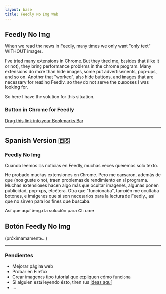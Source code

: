```yaml
---
layout: base
title: Feedly No Img Web
---
```


## Feedly No Img

When we read the news in Feedly, many times we only want "only text" WITHOUT images. 

I've tried many extensions in Chrome. 
But they tired me, besides that (like it or not), they bring performance problems in the chrome program. 
Many extensions do more than hide images, some put advertisements, pop-ups, and so on. Another that "worked", also hide buttons, and images that are necessary for reading Feedly, so they do not serve the purposes I was looking for. 

So here I have the solution for this situation.

### Button in Chrome for Feedly
<div class="box">
  <a href="javascript:void%20function(e){var%20t=function(e){!function(e,t,n,a,o,r,c){c=e.createElement(t),r=e.getElementsByTagName(o)[0],c.href=n,c.rel=a,r.insertAdjacentElement(%22beforeend%22,c)}(document,%22link%22,%22https://cdn.rawgit.com/SidVal/SidV/master/assets/feedly-no-img.css%22,%22stylesheet%22,%22head%22),function(){var%20e=document.querySelector(%22link[rel*='icon']%22)||document.createElement(%22link%22);e.type=%22image/x-icon%22,e.rel=%22shortcut%20icon%22,e.href=%22https://raw.githubusercontent.com/SidVal/SidV/master/assets/feedly-no-img.png%22,document.getElementsByTagName(%22head%22)[0].appendChild(e)}(),clear()},n=e%26%26e.fn%26%26parseFloat(e.fn.jquery)%3E=1.7;if(n)t(e);else{var%20a=document.createElement(%22script%22);a.src=%22//ajax.googleapis.com/ajax/libs/jquery/1/jquery.js%22,a.onload=a.onreadystatechange=function(){var%20e=this.readyState;e%26%26%22loaded%22!==e%26%26%22complete%22!==e||t(jQuery.noConflict())}}document.getElementsByTagName(%22head%22)[0].appendChild(a)}(window.jQuery);">Drag this link into your Bookmarks Bar</a>
  </div>

***


## Spanish Version :es: 

### Feedly No Img

Cuando leemos las noticias en Feedly, muchas veces queremos solo texto.

He probado muchas extensiones en Chrome.
Pero me cansaron, además de que (nos guste o no), traen problemas de rendimiento en el programa.
Muchas extensiones hacen algo más que ocultar imagenes, algunas ponen publicidad, pop-ups, etcétera.
Otra que "funcionaba", también me ocultaba botones, e imágenes que sí son necesarios para la lectura de Feedly., así que no sirven para los fines que buscaba.

Así que aquí tengo la solución para Chrome

## Botón Feedly No Img

(próximamamente...) 

***

### Pendientes

+ Mejorar página web 
+ Probar en Firefox
+ Crear imagenes tipo tutorial que expliquen cómo funciona
+ Si alguien está leyendo ésto, tiren sus [ideas aquí](https://github.com/SidVal/feedly-no-img/issues)
+ ...
